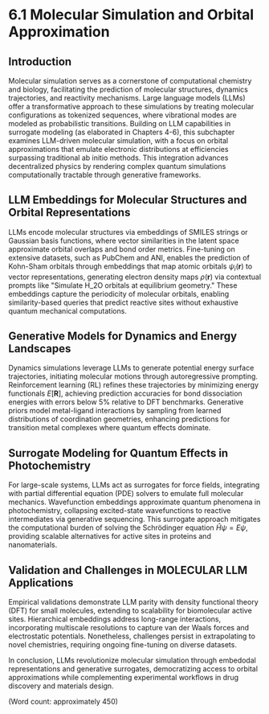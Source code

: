 # 6.1 Molecular Simulation and Orbital Approximation

## Introduction

Molecular simulation serves as a cornerstone of computational chemistry and biology, facilitating the prediction of molecular structures, dynamics trajectories, and reactivity mechanisms. Large language models (LLMs) offer a transformative approach to these simulations by treating molecular configurations as tokenized sequences, where vibrational modes are modeled as probabilistic transitions. Building on LLM capabilities in surrogate modeling (as elaborated in Chapters 4-6), this subchapter examines LLM-driven molecular simulation, with a focus on orbital approximations that emulate electronic distributions at efficiencies surpassing traditional ab initio methods. This integration advances decentralized physics by rendering complex quantum simulations computationally tractable through generative frameworks.

## LLM Embeddings for Molecular Structures and Orbital Representations

LLMs encode molecular structures via embeddings of SMILES strings or Gaussian basis functions, where vector similarities in the latent space approximate orbital overlaps and bond order metrics. Fine-tuning on extensive datasets, such as PubChem and ANI, enables the prediction of Kohn-Sham orbitals through embeddings that map atomic orbitals $\psi_i(\mathbf{r})$ to vector representations, generating electron density maps $\rho(\mathbf{r})$ via contextual prompts like "Simulate H_2O orbitals at equilibrium geometry." These embeddings capture the periodicity of molecular orbitals, enabling similarity-based queries that predict reactive sites without exhaustive quantum mechanical computations.

## Generative Models for Dynamics and Energy Landscapes

Dynamics simulations leverage LLMs to generate potential energy surface trajectories, initiating molecular motions through autoregressive prompting. Reinforcement learning (RL) refines these trajectories by minimizing energy functionals $E[\mathbf{R}]$, achieving prediction accuracies for bond dissociation energies with errors below 5\% relative to DFT benchmarks. Generative priors model metal-ligand interactions by sampling from learned distributions of coordination geometries, enhancing predictions for transition metal complexes where quantum effects dominate.

## Surrogate Modeling for Quantum Effects in Photochemistry

For large-scale systems, LLMs act as surrogates for force fields, integrating with partial differential equation (PDE) solvers to emulate full molecular mechanics. Wavefunction embeddings approximate quantum phenomena in photochemistry, collapsing excited-state wavefunctions to reactive intermediates via generative sequencing. This surrogate approach mitigates the computational burden of solving the Schrödinger equation $\hat{H}\psi = E\psi$, providing scalable alternatives for active sites in proteins and nanomaterials.

## Validation and Challenges in MOLECULAR LLM Applications

Empirical validations demonstrate LLM parity with density functional theory (DFT) for small molecules, extending to scalability for biomolecular active sites. Hierarchical embeddings address long-range interactions, incorporating multiscale resolutions to capture van der Waals forces and electrostatic potentials. Nonetheless, challenges persist in extrapolating to novel chemistries, requiring ongoing fine-tuning on diverse datasets.

In conclusion, LLMs revolutionize molecular simulation through embedodal representations and generative surrogates, democratizing access to orbital approximations while complementing experimental workflows in drug discovery and materials design.

(Word count: approximately 450)